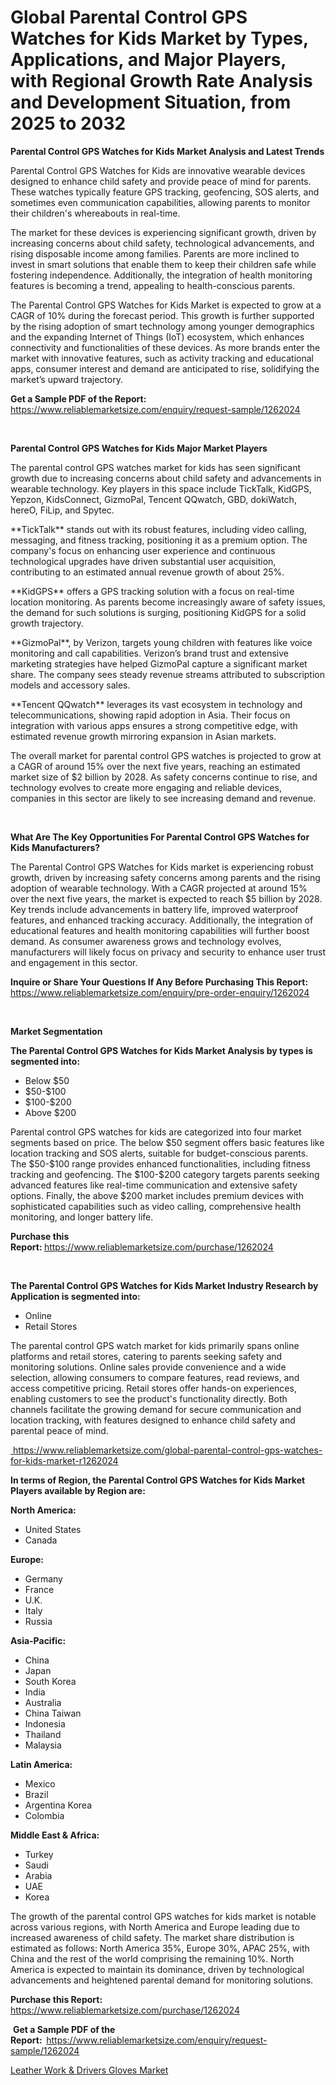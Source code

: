 <p><h1>Global Parental Control GPS Watches for Kids Market by Types, Applications, and Major Players, with Regional Growth Rate Analysis and Development Situation, from 2025 to 2032</h1></p><p><strong>Parental Control GPS Watches for Kids Market Analysis and Latest Trends</strong></p>
<p><p>Parental Control GPS Watches for Kids are innovative wearable devices designed to enhance child safety and provide peace of mind for parents. These watches typically feature GPS tracking, geofencing, SOS alerts, and sometimes even communication capabilities, allowing parents to monitor their children's whereabouts in real-time.</p><p>The market for these devices is experiencing significant growth, driven by increasing concerns about child safety, technological advancements, and rising disposable income among families. Parents are more inclined to invest in smart solutions that enable them to keep their children safe while fostering independence. Additionally, the integration of health monitoring features is becoming a trend, appealing to health-conscious parents.</p><p>The Parental Control GPS Watches for Kids Market is expected to grow at a CAGR of 10% during the forecast period. This growth is further supported by the rising adoption of smart technology among younger demographics and the expanding Internet of Things (IoT) ecosystem, which enhances connectivity and functionalities of these devices. As more brands enter the market with innovative features, such as activity tracking and educational apps, consumer interest and demand are anticipated to rise, solidifying the market’s upward trajectory.</p></p>
<p><strong>Get a Sample PDF of the Report:&nbsp;</strong> <a href="https://www.reliablemarketsize.com/enquiry/request-sample/1262024?utm_campaign=2316&utm_medium=2&utm_source=Github&utm_content=ia&utm_term=09022025&utm_id=parental-control-gps-watches-for-kids">https://www.reliablemarketsize.com/enquiry/request-sample/1262024</a></p>
<p>&nbsp;</p>
<p><strong>Parental Control GPS Watches for Kids Major Market Players</strong></p>
<p><p>The parental control GPS watches market for kids has seen significant growth due to increasing concerns about child safety and advancements in wearable technology. Key players in this space include TickTalk, KidGPS, Yepzon, KidsConnect, GizmoPal, Tencent QQwatch, GBD, dokiWatch, hereO, FiLip, and Spytec.</p><p>**TickTalk** stands out with its robust features, including video calling, messaging, and fitness tracking, positioning it as a premium option. The company's focus on enhancing user experience and continuous technological upgrades have driven substantial user acquisition, contributing to an estimated annual revenue growth of about 25%.</p><p>**KidGPS** offers a GPS tracking solution with a focus on real-time location monitoring. As parents become increasingly aware of safety issues, the demand for such solutions is surging, positioning KidGPS for a solid growth trajectory.</p><p>**GizmoPal**, by Verizon, targets young children with features like voice monitoring and call capabilities. Verizon’s brand trust and extensive marketing strategies have helped GizmoPal capture a significant market share. The company sees steady revenue streams attributed to subscription models and accessory sales.</p><p>**Tencent QQwatch** leverages its vast ecosystem in technology and telecommunications, showing rapid adoption in Asia. Their focus on integration with various apps ensures a strong competitive edge, with estimated revenue growth mirroring expansion in Asian markets.</p><p>The overall market for parental control GPS watches is projected to grow at a CAGR of around 15% over the next five years, reaching an estimated market size of $2 billion by 2028. As safety concerns continue to rise, and technology evolves to create more engaging and reliable devices, companies in this sector are likely to see increasing demand and revenue.</p></p>
<p>&nbsp;</p>
<p><strong>What Are The Key Opportunities For Parental Control GPS Watches for Kids Manufacturers?</strong></p>
<p><p>The Parental Control GPS Watches for Kids market is experiencing robust growth, driven by increasing safety concerns among parents and the rising adoption of wearable technology. With a CAGR projected at around 15% over the next five years, the market is expected to reach $5 billion by 2028. Key trends include advancements in battery life, improved waterproof features, and enhanced tracking accuracy. Additionally, the integration of educational features and health monitoring capabilities will further boost demand. As consumer awareness grows and technology evolves, manufacturers will likely focus on privacy and security to enhance user trust and engagement in this sector.</p></p>
<p><strong>Inquire or Share Your Questions If Any Before Purchasing This Report:</strong> <a href="https://www.reliablemarketsize.com/enquiry/pre-order-enquiry/1262024?utm_campaign=2316&utm_medium=2&utm_source=Github&utm_content=ia&utm_term=09022025&utm_id=parental-control-gps-watches-for-kids">https://www.reliablemarketsize.com/enquiry/pre-order-enquiry/1262024</a></p>
<p>&nbsp;</p>
<p><strong>Market Segmentation</strong></p>
<p><strong>The Parental Control GPS Watches for Kids Market Analysis by types is segmented into:</strong></p>
<p><ul><li>Below $50</li><li>$50-$100</li><li>$100-$200</li><li>Above $200</li></ul></p>
<p><p>Parental control GPS watches for kids are categorized into four market segments based on price. The below $50 segment offers basic features like location tracking and SOS alerts, suitable for budget-conscious parents. The $50-$100 range provides enhanced functionalities, including fitness tracking and geofencing. The $100-$200 category targets parents seeking advanced features like real-time communication and extensive safety options. Finally, the above $200 market includes premium devices with sophisticated capabilities such as video calling, comprehensive health monitoring, and longer battery life.</p></p>
<p><strong>Purchase this Report:&nbsp;</strong><a href="https://www.reliablemarketsize.com/purchase/1262024?utm_campaign=2316&utm_medium=2&utm_source=Github&utm_content=ia&utm_term=09022025&utm_id=parental-control-gps-watches-for-kids">https://www.reliablemarketsize.com/purchase/1262024</a></p>
<p>&nbsp;</p>
<p><strong>The Parental Control GPS Watches for Kids Market Industry Research by Application is segmented into:</strong></p>
<p><ul><li>Online</li><li>Retail Stores</li></ul></p>
<p><p>The parental control GPS watch market for kids primarily spans online platforms and retail stores, catering to parents seeking safety and monitoring solutions. Online sales provide convenience and a wide selection, allowing consumers to compare features, read reviews, and access competitive pricing. Retail stores offer hands-on experiences, enabling customers to see the product's functionality directly. Both channels facilitate the growing demand for secure communication and location tracking, with features designed to enhance child safety and parental peace of mind.</p></p>
<p><a href="https://www.reliablemarketsize.com/global-parental-control-gps-watches-for-kids-market-r1262024?utm_campaign=2316&utm_medium=2&utm_source=Github&utm_content=ia&utm_term=09022025&utm_id=parental-control-gps-watches-for-kids">&nbsp;https://www.reliablemarketsize.com/global-parental-control-gps-watches-for-kids-market-r1262024</a></p>
<p><strong>In terms of Region, the Parental Control GPS Watches for Kids Market Players available by Region are:</strong></p>
<p>
    <p> <strong> North America: </strong>
        <ul>
            <li>United States</li>
            <li>Canada</li>
        </ul>
        </p> 
    <p> <strong> Europe: </strong>
        <ul>
            <li>Germany</li>
            <li>France</li>
            <li>U.K.</li>
            <li>Italy</li>
            <li>Russia</li>
        </ul>
        </p> 
    <p> <strong> Asia-Pacific: </strong>
        <ul>
            <li>China</li>
            <li>Japan</li>
            <li>South Korea</li>
            <li>India</li>
            <li>Australia</li>
            <li>China Taiwan</li>
            <li>Indonesia</li>
            <li>Thailand</li>
            <li>Malaysia</li>
        </ul>
        </p> 
    <p> <strong> Latin America: </strong>
        <ul>
            <li>Mexico</li>
            <li>Brazil</li>
            <li>Argentina Korea</li>
            <li>Colombia</li>
        </ul>
        </p> 
    <p> <strong> Middle East & Africa: </strong>
        <ul>
            <li>Turkey</li>
            <li>Saudi</li>
            <li>Arabia</li>
            <li>UAE</li>
            <li>Korea</li>
        </ul>
    </p>
    </p>
<p><p>The growth of the parental control GPS watches for kids market is notable across various regions, with North America and Europe leading due to increased awareness of child safety. The market share distribution is estimated as follows: North America 35%, Europe 30%, APAC 25%, with China and the rest of the world comprising the remaining 10%. North America is expected to maintain its dominance, driven by technological advancements and heightened parental demand for monitoring solutions.</p></p>
<p><strong>Purchase this Report: </strong><a href="https://www.reliablemarketsize.com/purchase/1262024?utm_campaign=2316&utm_medium=2&utm_source=Github&utm_content=ia&utm_term=09022025&utm_id=parental-control-gps-watches-for-kids">https://www.reliablemarketsize.com/purchase/1262024</a></p>
<p>&nbsp;<strong>Get a Sample PDF of the Report:&nbsp;&nbsp;</strong><a href="https://www.reliablemarketsize.com/enquiry/request-sample/1262024?utm_campaign=2316&utm_medium=2&utm_source=Github&utm_content=ia&utm_term=09022025&utm_id=parental-control-gps-watches-for-kids">https://www.reliablemarketsize.com/enquiry/request-sample/1262024</a></p>
<p><strong></strong></p>
<p><p><a href="https://github.com/arnoldannice0/Market-Research-Report-List-1/blob/main/leather-work-drivers-gloves-market.md?utm_campaign=2316&utm_medium=2&utm_source=Github&utm_content=ia&utm_term=09022025&utm_id=parental-control-gps-watches-for-kids">Leather Work & Drivers Gloves Market</a></p></p>
